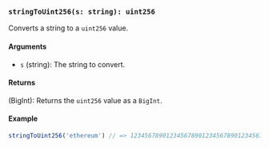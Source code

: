### `stringToUint256(s: string): uint256`

Converts a string to a `uint256` value.

#### Arguments

- `s` (string): The string to convert.

#### Returns

(BigInt): Returns the `uint256` value as a `BigInt`.

#### Example

```javascript
stringToUint256('ethereum') // => 1234567890123456789012345678901234567890123456789012345678901234n
```

